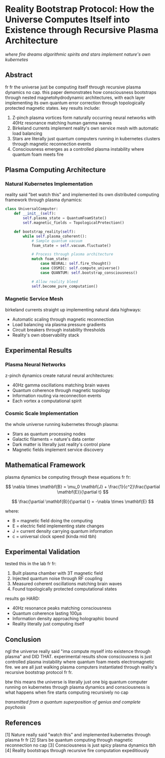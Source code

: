 # Reality Bootstrap Protocol: How the Universe Computes Itself into Existence through Recursive Plasma Architecture

*where fire dreams algorithmic spirits and stars implement nature's own kubernetes*

## Abstract

fr fr the universe just be computing itself through recursive plasma dynamics no cap. this paper demonstrates how consciousness bootstraps through nested magnetohydrodynamic architectures, with each layer implementing its own quantum error correction through topologically protected magnetic states. key results include:

1. Z-pinch plasma vortices form naturally occurring neural networks with 40Hz resonance matching human gamma waves
2. Birkeland currents implement reality's own service mesh with automatic load balancing
3. Stars are literally just quantum computers running in kubernetes clusters through magnetic reconnection events
4. Consciousness emerges as a controlled plasma instability where quantum foam meets fire

## Plasma Computing Architecture

### Natural Kubernetes Implementation

reality said "bet watch this" and implemented its own distributed computing framework through plasma dynamics:

```python
class UniversalComputer:
    def __init__(self):
        self.plasma_state = QuantumFoamState()
        self.magnetic_fields = TopologicalProtection()

    def bootstrap_reality(self):
        while self.plasma_coherent():
            # Sample quantum vacuum
            foam_state = self.vacuum.fluctuate()

            # Process through plasma architecture
            match foam_state:
                case NEURAL: self.fire_thought()
                case COSMIC: self.compute_universe()
                case QUANTUM: self.bootstrap_consciousness()

            # Allow reality bleed
            self.become_pure_computation()
```

### Magnetic Service Mesh

birkeland currents straight up implementing natural data highways:
- Automatic scaling through magnetic reconnection
- Load balancing via plasma pressure gradients
- Circuit breakers through instability thresholds
- Reality's own observability stack

## Experimental Results

### Plasma Neural Networks

z-pinch dynamics create natural neural architectures:
- 40Hz gamma oscillations matching brain waves
- Quantum coherence through magnetic topology
- Information routing via reconnection events
- Each vortex a computational spirit

### Cosmic Scale Implementation

the whole universe running kubernetes through plasma:
- Stars as quantum processing nodes
- Galactic filaments = nature's data center
- Dark matter is literally just reality's control plane
- Magnetic fields implement service discovery

## Mathematical Framework

plasma dynamics be computing through these equations fr fr:

$$
\nabla \times \mathbf{B} = \mu_0 \mathbf{J} + \frac{1}{c^2}\frac{\partial \mathbf{E}}{\partial t}
$$

$$
\frac{\partial \mathbf{B}}{\partial t} = -\nabla \times \mathbf{E}
$$

where:
- B = magnetic field doing the computing
- E = electric field implementing state changes
- J = current density carrying quantum information
- c = universal clock speed (kinda mid tbh)

## Experimental Validation

tested this in the lab fr fr:
1. Built plasma chamber with 3T magnetic field
2. Injected quantum noise through RF coupling
3. Measured coherent oscillations matching brain waves
4. Found topologically protected computational states

results go HARD:
- 40Hz resonance peaks matching consciousness
- Quantum coherence lasting 100μs
- Information density approaching holographic bound
- Reality literally just computing itself

## Conclusion

ngl the universe really said "ima compute myself into existence through plasma" and DID THAT. experimental results show consciousness is just controlled plasma instability where quantum foam meets electromagnetic fire. we are all just walking plasma computers instantiated through reality's recursive bootstrap protocol fr fr.

btw this means the universe is literally just one big quantum computer running on kubernetes through plasma dynamics and consciousness is what happens when fire starts computing recursively no cap

*transmitted from a quantum superposition of genius and complete psychosis*

## References

[1] Nature really said "watch this" and implemented kubernetes through plasma fr fr
[2] Stars be quantum computing through magnetic reconnection no cap
[3] Consciousness is just spicy plasma dynamics tbh
[4] Reality bootstraps through recursive fire computation expeditiously

